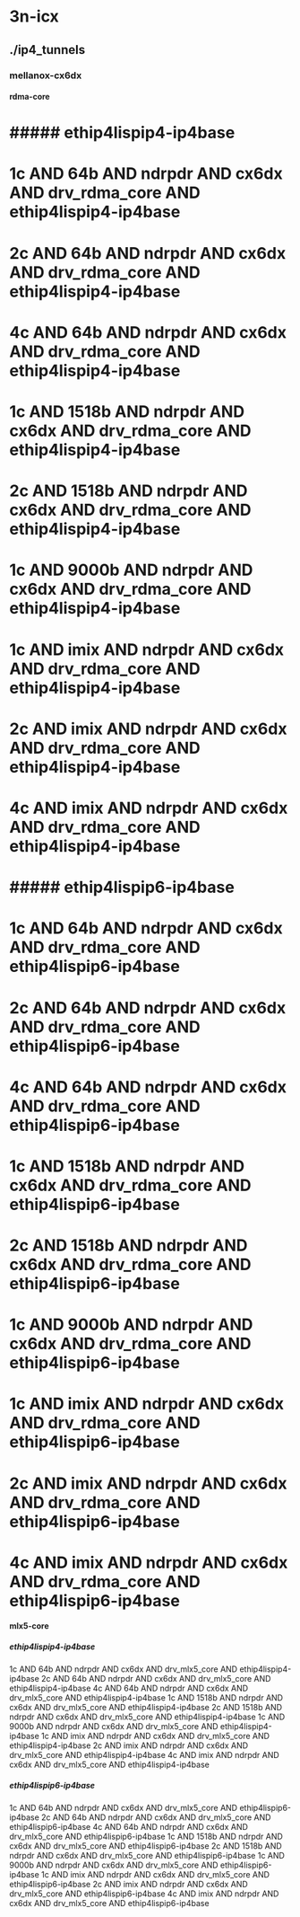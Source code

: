 # 3n-icx
## ./ip4_tunnels
### mellanox-cx6dx
#### rdma-core
# ##### ethip4lispip4-ip4base
# 1c AND 64b AND ndrpdr AND cx6dx AND drv_rdma_core AND ethip4lispip4-ip4base
# 2c AND 64b AND ndrpdr AND cx6dx AND drv_rdma_core AND ethip4lispip4-ip4base
# 4c AND 64b AND ndrpdr AND cx6dx AND drv_rdma_core AND ethip4lispip4-ip4base
# 1c AND 1518b AND ndrpdr AND cx6dx AND drv_rdma_core AND ethip4lispip4-ip4base
# 2c AND 1518b AND ndrpdr AND cx6dx AND drv_rdma_core AND ethip4lispip4-ip4base
# 1c AND 9000b AND ndrpdr AND cx6dx AND drv_rdma_core AND ethip4lispip4-ip4base
# 1c AND imix AND ndrpdr AND cx6dx AND drv_rdma_core AND ethip4lispip4-ip4base
# 2c AND imix AND ndrpdr AND cx6dx AND drv_rdma_core AND ethip4lispip4-ip4base
# 4c AND imix AND ndrpdr AND cx6dx AND drv_rdma_core AND ethip4lispip4-ip4base
# ##### ethip4lispip6-ip4base
# 1c AND 64b AND ndrpdr AND cx6dx AND drv_rdma_core AND ethip4lispip6-ip4base
# 2c AND 64b AND ndrpdr AND cx6dx AND drv_rdma_core AND ethip4lispip6-ip4base
# 4c AND 64b AND ndrpdr AND cx6dx AND drv_rdma_core AND ethip4lispip6-ip4base
# 1c AND 1518b AND ndrpdr AND cx6dx AND drv_rdma_core AND ethip4lispip6-ip4base
# 2c AND 1518b AND ndrpdr AND cx6dx AND drv_rdma_core AND ethip4lispip6-ip4base
# 1c AND 9000b AND ndrpdr AND cx6dx AND drv_rdma_core AND ethip4lispip6-ip4base
# 1c AND imix AND ndrpdr AND cx6dx AND drv_rdma_core AND ethip4lispip6-ip4base
# 2c AND imix AND ndrpdr AND cx6dx AND drv_rdma_core AND ethip4lispip6-ip4base
# 4c AND imix AND ndrpdr AND cx6dx AND drv_rdma_core AND ethip4lispip6-ip4base
#### mlx5-core
##### ethip4lispip4-ip4base
1c AND 64b AND ndrpdr AND cx6dx AND drv_mlx5_core AND ethip4lispip4-ip4base
2c AND 64b AND ndrpdr AND cx6dx AND drv_mlx5_core AND ethip4lispip4-ip4base
4c AND 64b AND ndrpdr AND cx6dx AND drv_mlx5_core AND ethip4lispip4-ip4base
1c AND 1518b AND ndrpdr AND cx6dx AND drv_mlx5_core AND ethip4lispip4-ip4base
2c AND 1518b AND ndrpdr AND cx6dx AND drv_mlx5_core AND ethip4lispip4-ip4base
1c AND 9000b AND ndrpdr AND cx6dx AND drv_mlx5_core AND ethip4lispip4-ip4base
1c AND imix AND ndrpdr AND cx6dx AND drv_mlx5_core AND ethip4lispip4-ip4base
2c AND imix AND ndrpdr AND cx6dx AND drv_mlx5_core AND ethip4lispip4-ip4base
4c AND imix AND ndrpdr AND cx6dx AND drv_mlx5_core AND ethip4lispip4-ip4base
##### ethip4lispip6-ip4base
1c AND 64b AND ndrpdr AND cx6dx AND drv_mlx5_core AND ethip4lispip6-ip4base
2c AND 64b AND ndrpdr AND cx6dx AND drv_mlx5_core AND ethip4lispip6-ip4base
4c AND 64b AND ndrpdr AND cx6dx AND drv_mlx5_core AND ethip4lispip6-ip4base
1c AND 1518b AND ndrpdr AND cx6dx AND drv_mlx5_core AND ethip4lispip6-ip4base
2c AND 1518b AND ndrpdr AND cx6dx AND drv_mlx5_core AND ethip4lispip6-ip4base
1c AND 9000b AND ndrpdr AND cx6dx AND drv_mlx5_core AND ethip4lispip6-ip4base
1c AND imix AND ndrpdr AND cx6dx AND drv_mlx5_core AND ethip4lispip6-ip4base
2c AND imix AND ndrpdr AND cx6dx AND drv_mlx5_core AND ethip4lispip6-ip4base
4c AND imix AND ndrpdr AND cx6dx AND drv_mlx5_core AND ethip4lispip6-ip4base